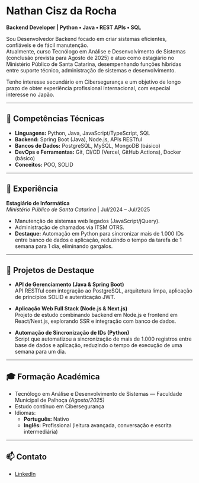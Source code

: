 # Nathan Cisz da Rocha

**Backend Developer | Python • Java • REST APIs • SQL**

Sou Desenvolvedor Backend focado em criar sistemas eficientes, confiáveis e de fácil manutenção.  
Atualmente, curso Tecnólogo em Análise e Desenvolvimento de Sistemas (conclusão prevista para Agosto de 2025) e atuo como estagiário no Ministério Público de Santa Catarina, desempenhando funções híbridas entre suporte técnico, administração de sistemas e desenvolvimento.

Tenho interesse secundário em Cibersegurança e um objetivo de longo prazo de obter experiência profissional internacional, com especial interesse no Japão.

---

## 🔧 Competências Técnicas

- **Linguagens:** Python, Java, JavaScript/TypeScript, SQL
- **Backend:** Spring Boot (Java), Node.js, APIs RESTful
- **Bancos de Dados:** PostgreSQL, MySQL, MongoDB (básico)
- **DevOps e Ferramentas:** Git, CI/CD (Vercel, GitHub Actions), Docker (básico)
- **Conceitos:** POO, SOLID

---

## 📌 Experiência

**Estagiário de Informática**  
*Ministério Público de Santa Catarina* | Jul/2024 – Jul/2025  
- Manutenção de sistemas web legados (JavaScript/jQuery).  
- Administração de chamados via ITSM OTRS.  
- **Destaque:** Automação em Python para sincronizar mais de 1.000 IDs entre banco de dados e aplicação, reduzindo o tempo da tarefa de 1 semana para 1 dia, eliminando gargalos.

---

## 🚀 Projetos de Destaque

- **API de Gerenciamento (Java & Spring Boot)**  
  API RESTful com integração ao PostgreSQL, arquitetura limpa, aplicação de princípios SOLID e autenticação JWT.

- **Aplicação Web Full Stack (Node.js & Next.js)**  
  Projeto de estudo combinando backend em Node.js e frontend em React/Next.js, explorando SSR e integração com banco de dados.

- **Automação de Sincronização de IDs (Python)**  
  Script que automatizou a sincronização de mais de 1.000 registros entre base de dados e aplicação, reduzindo o tempo de execução de uma semana para um dia.

---

## 🎓 Formação Académica
- Tecnólogo em Análise e Desenvolvimento de Sistemas — Faculdade Municipal de Palhoça *(Agosto/2025)*
- Estudo contínuo em Cibersegurança
- Idiomas:
  - **Português:** Nativo
  - **Inglês:** Profissional (leitura avançada, conversação e escrita intermediária)

---

## 📫 Contato
- [LinkedIn](https://www.linkedin.com/in/seu-linkedin)
